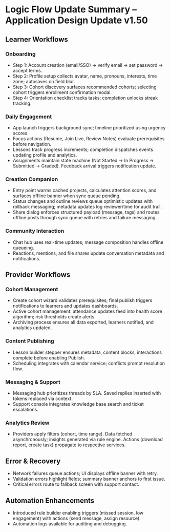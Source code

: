 # Logic Flow Update Summary – Application Design Update v1.50

## Learner Workflows
### Onboarding
- Step 1: Account creation (email/SSO) → verify email → set password → accept terms.
- Step 2: Profile setup collects avatar, name, pronouns, interests, time zone; autosaves on field blur.
- Step 3: Cohort discovery surfaces recommended cohorts; selecting cohort triggers enrollment confirmation modal.
- Step 4: Orientation checklist tracks tasks; completion unlocks streak tracking.

### Daily Engagement
- App launch triggers background sync; timeline prioritized using urgency scores.
- Focus actions (Resume, Join Live, Review Notes) evaluate prerequisites before navigation.
- Lessons track progress increments; completion dispatches events updating profile and analytics.
- Assignments maintain state machine (Not Started → In Progress → Submitted → Graded). Feedback arrival triggers notification update.

### Creation Companion
- Entry point warms cached projects, calculates attention scores, and surfaces offline banner when sync queue pending.
- Status changes and outline reviews queue optimistic updates with rollback messaging; metadata updates log reviewer/time for audit trail.
- Share dialog enforces structured payload (message, tags) and routes offline posts through sync queue with retries and failure messaging.

### Community Interaction
- Chat hub uses real-time updates; message composition handles offline queueing.
- Reactions, mentions, and file shares update conversation metadata and notifications.

## Provider Workflows
### Cohort Management
- Create cohort wizard validates prerequisites; final publish triggers notifications to learners and updates dashboards.
- Active cohort management: attendance updates feed into health score algorithm; risk thresholds create alerts.
- Archiving process ensures all data exported, learners notified, and analytics updated.

### Content Publishing
- Lesson builder stepper ensures metadata, content blocks, interactions complete before enabling Publish.
- Scheduling integrates with calendar service; conflicts prompt resolution flow.

### Messaging & Support
- Messaging hub prioritizes threads by SLA. Saved replies inserted with tokens replaced via context.
- Support console integrates knowledge base search and ticket escalations.

### Analytics Review
- Providers apply filters (cohort, time range). Data fetched asynchronously; insights generated via rule engine. Actions (download report, create task) propagate to respective services.

## Error & Recovery
- Network failures queue actions; UI displays offline banner with retry.
- Validation errors highlight fields; summary banner anchors to first issue.
- Critical errors route to fallback screen with support contact.

## Automation Enhancements
- Introduced rule builder enabling triggers (missed session, low engagement) with actions (send message, assign resource).
- Automation logs available for auditing and debugging.
